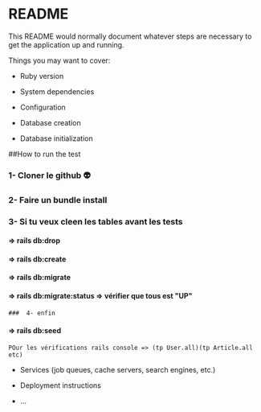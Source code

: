 # README

This README would normally document whatever steps are necessary to get the
application up and running.

Things you may want to cover:

* Ruby version

* System dependencies

* Configuration

* Database creation

* Database initialization

##How to run the test 

  ### 1- Cloner le github 👽

  ### 2- Faire un bundle install

  ### 3- Si tu veux cleen les tables avant les tests

  #### => rails db:drop
  #### => rails db:create
  #### => rails db:migrate
  #### => rails db:migrate:status => vérifier que tous est "UP"

	###  4- enfin

  #### => rails db:seed
  	POur les vérifications rails console => (tp User.all)(tp Article.all etc)


* Services (job queues, cache servers, search engines, etc.)

* Deployment instructions

* ...
